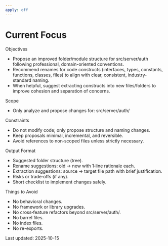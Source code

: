 ```yaml
---
apply: off
---
```


# Current Focus

Objectives

- Propose an improved folder/module structure for src/server/auth following professional, domain-oriented conventions.
- Recommend renames for code constructs (interfaces, types, constants, functions, classes, files) to align with clear, consistent, industry-standard naming.
- When helpful, suggest extracting constructs into new files/folders to improve cohesion and separation of concerns.

Scope

- Only analyze and propose changes for: src/server/auth/

Constraints

- Do not modify code; only propose structure and naming changes.
- Keep proposals minimal, incremental, and reversible.
- Avoid references to non‑scoped files unless strictly necessary.

Output Format

- Suggested folder structure (tree).
- Rename suggestions: old → new with 1‑line rationale each.
- Extraction suggestions: source → target file path with brief justification.
- Risks or trade‑offs (if any).
- Short checklist to implement changes safely.

Things to Avoid

- No behavioral changes.
- No framework or library upgrades.
- No cross‑feature refactors beyond src/server/auth/.
- No barrel files.
- No index files.
- No re-exports.

Last updated: 2025-10-15
